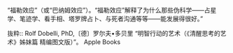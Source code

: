 “福勒效应”（或“巴纳姆效应”）。“福勒效应”解释了为什么那些伪科学——占星学、笔迹学、看手相、塔罗牌占卜、与死者沟通等等——能发展得很好。”

抜粋:: Rolf Dobelli, PhD,〔德〕罗尔夫•多贝里  “明智行动的艺术（《清醒思考的艺术》姊妹篇 精编图文版）”。 Apple Books  
